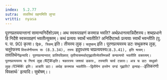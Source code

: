 ```yaml
---
index:  5.2.77
sutra:  तावतिथं ग्रहणमिति लुग्वा
vritti:  nyasa
---
```


पूरणप्रतययान्तानां सामान्यनिर्देशोऽयम्। अथ स्वरूपग्रहणं कस्मान्न भवति? अर्थप्रधानत्वान्निर्देशस्य। शब्दप्रधाने हि निर्देशे स्वरूपग्रहणं भवतीत्युक्तम्। कथं प्रत्ययः स्वार्थे भवतीति? अनिर्दिष्टार्थाः प्रत्ययाः स्वार्थे भवन्तीति (पु. प. पा. 90) कृत्वा। `द्विकं, त्रिकम्` इति। तीयस्य लुक्। `चतुष्कम्` इति। पूरणप्रत्ययस्य डटः सथुकश्च लुक्, चतूरेफस्य `विसर्जनीयस्य सः (8.3.34), तस्य `इदुपधस्य चाप्रत्ययस्य` (8.3.41), इति षत्वम्।
`तावतिथेन` इत्यादि। पूरणप्रत्यान्तात् प्रातिपदिकात् तृतीयासमर्थाद्गृह्णातीत्येतस्मिन्नर्थे कन्प्रत्ययो भवतीति वक्तव्यम्। पूरणप्रत्ययस्य च नित्यं लुक्। `षट्कः` इति। षकारस्य जश्तवं डकारः, तस्यापि चर्त्व टकारः। अत्र च डटः सथुको लुक्। `पञ्चकः` इति। अत्रापि डटः। अथेह कस्मान्न भवतीति--द्वितीयेन हस्तेन दण्डं गृह्णाति? इत्याह--`इतिकरणो विवक्षार्थः` इत्यादि। सुबोषम्।।

